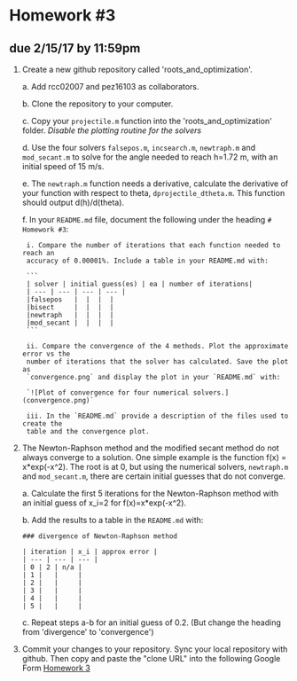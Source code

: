 # Homework #3
## due 2/15/17 by 11:59pm


1. Create a new github repository called 'roots_and_optimization'. 

    a. Add rcc02007 and pez16103 as collaborators.

    b. Clone the repository to your computer.

    c. Copy your `projectile.m` function into the 'roots_and_optimization' folder.
    *Disable the plotting routine for the solvers*

    d. Use the four solvers `falsepos.m`, `incsearch.m`, `newtraph.m` and `mod_secant.m`
    to solve for the angle needed to reach h=1.72 m, with an initial speed of 15 m/s. 

    e. The `newtraph.m` function needs a derivative, calculate the derivative of your
    function with respect to theta, `dprojectile_dtheta.m`. This function should
    output d(h)/d(theta). 


    f. In your `README.md` file, document the following under the heading `#
    Homework #3`:

        i. Compare the number of iterations that each function needed to reach an
        accuracy of 0.00001%. Include a table in your README.md with:

        ```
        | solver | initial guess(es) | ea | number of iterations|
        | --- | --- | --- | --- |
        |falsepos   |  |  |  |
        |bisect     |  |  |  |
        |newtraph   |  |  |  |
        |mod_secant |  |  |  |
        ```

        ii. Compare the convergence of the 4 methods. Plot the approximate error vs the
        number of iterations that the solver has calculated. Save the plot as
        `convergence.png` and display the plot in your `README.md` with:

        `![Plot of convergence for four numerical solvers.](convergence.png)`

        iii. In the `README.md` provide a description of the files used to create the
        table and the convergence plot. 

2. The Newton-Raphson method and the modified secant method do not always converge to a
solution. One simple example is the function f(x) = x*exp(-x^2). The root is at 0, but
using the numerical solvers, `newtraph.m` and `mod_secant.m`, there are certain initial
guesses that do not converge. 

    a. Calculate the first 5 iterations for the Newton-Raphson method with an initial
    guess of x_i=2 for f(x)=x*exp(-x^2).

    b. Add the results to a table in the `README.md` with:

    ```
    ### divergence of Newton-Raphson method

    | iteration | x_i | approx error |
    | --- | --- | --- |
    | 0 | 2 | n/a |
    | 1 |   |     |
    | 2 |   |     |
    | 3 |   |     |
    | 4 |   |     |
    | 5 |   |     |
    ```

    c. Repeat steps a-b for an initial guess of 0.2. (But change the heading from
    'divergence' to 'convergence')

3. Commit your changes to your repository. Sync your local repository with github. Then
copy and paste the "clone URL" into the following Google Form [Homework 3](https://goo.gl/forms/UJBGwp0fQcSxImkq2)
